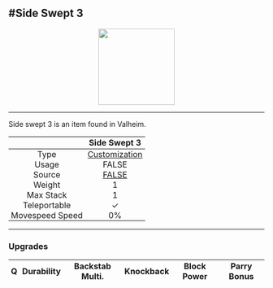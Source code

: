 <meta property="og:title" content="Side Swept 3 - MoreValheim" /><meta property="og:type" content="website" /><meta property="og:image" content="/assets/side_swept_3.png" /><meta property="og:description" content="Side Swept 3 is an item found in Valheim." /><meta name="theme-color" content="#546D78"><meta name="twitter:card" content="summary_large_image">
#Side Swept 3
-------------
<style>img {width:20px;}.tb {width:150px;display: block;margin-left: auto;margin-right: auto;}</style>

<style>.md-typeset table:not([class]) th:not([align]) {min-width:unset!important;}</style>
<style>td{padding:0em 0.3em!important;text-align:center!important;border-left:.05rem solid var(--md-default-fg-color--lightest)}</style>

<style>th{padding:0.1em 0.3em!important;text-align:center!important;font-weight:bold}</style>

<style>pre{text-align:right!important}</style>
<style>table tr td:first-child {border-left: 0;};</style>

<figure><img src="/assets/side_swept_3.png" class="tb" /><figcaption><small></small></figcaption></figure>

-------------

Side swept 3 is an item found in Valheim.

|        | Side Swept 3              |
| ----------- | ------------------------------------ |
| Type | [Customization](../../types/customization)
| Usage | FALSE<br>
| Source | [FALSE](../../items/false)
| Weight | 1 |
| Max Stack | 1 |
| Teleportable | ✓
| Movespeed Speed | 0%


-------------

### Upgrades
| Q | Durability | Backstab Multi. | Knockback | Block Power | Parry Bonus
| - | - | - | - | - | - 
